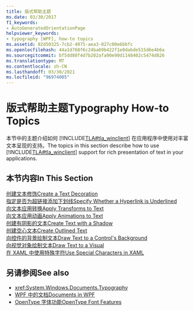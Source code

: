 ```yaml
---
title: 版式帮助主题
ms.date: 03/30/2017
f1_keywords:
- AutoGeneratedOrientationPage
helpviewer_keywords:
- typography [WPF], how-to topics
ms.assetid: 82d50325-7cb2-4975-aea3-027c00e6bbfc
ms.openlocfilehash: 44a1d768f6c24ba69b422f1e0dabde515d6e4b6a
ms.sourcegitcommit: bf5dd80f4d7b202afa90e90d1148402c5474d826
ms.translationtype: MT
ms.contentlocale: zh-CN
ms.lasthandoff: 03/30/2021
ms.locfileid: "96974005"
---
```

# <a name="typography-how-to-topics"></a><span data-ttu-id="db400-102">版式帮助主题</span><span class="sxs-lookup"><span data-stu-id="db400-102">Typography How-to Topics</span></span>
<span data-ttu-id="db400-103">本节中的主题介绍如何 [!INCLUDE[TLA#tla_winclient](../../../includes/tlasharptla-winclient-md.md)] 在应用程序中使用对丰富文本呈现的支持。</span><span class="sxs-lookup"><span data-stu-id="db400-103">The topics in this section describe how to use [!INCLUDE[TLA#tla_winclient](../../../includes/tlasharptla-winclient-md.md)] support for rich presentation of text in your applications.</span></span>  
  
## <a name="in-this-section"></a><span data-ttu-id="db400-104">本节内容</span><span class="sxs-lookup"><span data-stu-id="db400-104">In This Section</span></span>  
 [<span data-ttu-id="db400-105">创建文本修饰</span><span class="sxs-lookup"><span data-stu-id="db400-105">Create a Text Decoration</span></span>](how-to-create-a-text-decoration.md)  
 [<span data-ttu-id="db400-106">指定是否为超链接添加下划线</span><span class="sxs-lookup"><span data-stu-id="db400-106">Specify Whether a Hyperlink is Underlined</span></span>](how-to-specify-whether-a-hyperlink-is-underlined.md)  
 [<span data-ttu-id="db400-107">向文本应用转换</span><span class="sxs-lookup"><span data-stu-id="db400-107">Apply Transforms to Text</span></span>](how-to-apply-transforms-to-text.md)  
 [<span data-ttu-id="db400-108">向文本应用动画</span><span class="sxs-lookup"><span data-stu-id="db400-108">Apply Animations to Text</span></span>](how-to-apply-animations-to-text.md)  
 [<span data-ttu-id="db400-109">创建有阴影的文本</span><span class="sxs-lookup"><span data-stu-id="db400-109">Create Text with a Shadow</span></span>](how-to-create-text-with-a-shadow.md)  
 [<span data-ttu-id="db400-110">创建空心文本</span><span class="sxs-lookup"><span data-stu-id="db400-110">Create Outlined Text</span></span>](how-to-create-outlined-text.md)  
 [<span data-ttu-id="db400-111">向控件的背景绘制文本</span><span class="sxs-lookup"><span data-stu-id="db400-111">Draw Text to a Control's Background</span></span>](how-to-draw-text-to-a-control-background.md)  
 [<span data-ttu-id="db400-112">向视觉对象绘制文本</span><span class="sxs-lookup"><span data-stu-id="db400-112">Draw Text to a Visual</span></span>](how-to-draw-text-to-a-visual.md)  
 [<span data-ttu-id="db400-113">在 XAML 中使用特殊字符</span><span class="sxs-lookup"><span data-stu-id="db400-113">Use Special Characters in XAML</span></span>](how-to-use-special-characters-in-xaml.md)  
  
## <a name="see-also"></a><span data-ttu-id="db400-114">另请参阅</span><span class="sxs-lookup"><span data-stu-id="db400-114">See also</span></span>

- <xref:System.Windows.Documents.Typography>
- [<span data-ttu-id="db400-115">WPF 中的文档</span><span class="sxs-lookup"><span data-stu-id="db400-115">Documents in WPF</span></span>](documents-in-wpf.md)
- [<span data-ttu-id="db400-116">OpenType 字体功能</span><span class="sxs-lookup"><span data-stu-id="db400-116">OpenType Font Features</span></span>](opentype-font-features.md)
